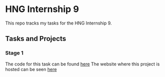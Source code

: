 # HNG Internship 9

This repo tracks my tasks for the HNG Internship 9.

## Tasks and Projects
### Stage 1
The code for this task can be found [here](https://github.com/akuya-ekorot/hng-internship-9/tree/main/stage-1)
The website where this project is hosted can be seen [here](https://hng-internship-9.vercel.app/)
